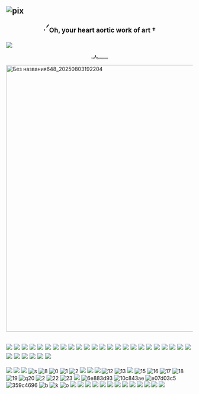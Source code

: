 
## ![pix](https://mocha.crd.co/assets/images/gallery01/4352d158.gif?v=5d8aa4fd) <p align="center">.ᐟ<sub>Oh, your heart aortic work of art † </sub></p>

![](http://i11.photobucket.com/albums/a168/evelynregly/minigifs/miniinstrumento.gif) <p align="center">.ـــــــــﮩ٨ـ</p>

<img width="1280" height="720" alt="Без названия648_20250803192204" src="https://github.com/user-attachments/assets/9affa6ff-154c-46fa-ae6f-05dcba87b19c" />


## ![](https://pixels.crd.co/assets/images/gallery02/eb638353.gif?v=29416114) ![](https://pixels.crd.co/assets/images/gallery02/eb638353.gif?v=29416114) ![](https://pixels.crd.co/assets/images/gallery02/eb638353.gif?v=29416114) ![](https://pixels.crd.co/assets/images/gallery02/eb638353.gif?v=29416114) ![](https://pixels.crd.co/assets/images/gallery02/eb638353.gif?v=29416114) ![](https://pixels.crd.co/assets/images/gallery02/eb638353.gif?v=29416114) ![](https://pixels.crd.co/assets/images/gallery02/eb638353.gif?v=29416114) ![](https://pixels.crd.co/assets/images/gallery02/eb638353.gif?v=29416114) ![](https://pixels.crd.co/assets/images/gallery02/eb638353.gif?v=29416114) ![](https://pixels.crd.co/assets/images/gallery02/eb638353.gif?v=29416114) ![](https://pixels.crd.co/assets/images/gallery02/eb638353.gif?v=29416114) ![](https://pixels.crd.co/assets/images/gallery02/eb638353.gif?v=29416114) ![](https://pixels.crd.co/assets/images/gallery02/eb638353.gif?v=29416114) ![](https://pixels.crd.co/assets/images/gallery02/eb638353.gif?v=29416114) ![](https://pixels.crd.co/assets/images/gallery02/eb638353.gif?v=29416114) ![](https://pixels.crd.co/assets/images/gallery02/eb638353.gif?v=29416114) ![](https://pixels.crd.co/assets/images/gallery02/eb638353.gif?v=29416114) ![](https://pixels.crd.co/assets/images/gallery02/eb638353.gif?v=29416114) ![](https://pixels.crd.co/assets/images/gallery02/eb638353.gif?v=29416114) ![](https://pixels.crd.co/assets/images/gallery02/eb638353.gif?v=29416114) ![](https://pixels.crd.co/assets/images/gallery02/eb638353.gif?v=29416114) ![](https://pixels.crd.co/assets/images/gallery02/eb638353.gif?v=29416114) ![](https://pixels.crd.co/assets/images/gallery02/eb638353.gif?v=29416114) ![](https://pixels.crd.co/assets/images/gallery02/eb638353.gif?v=29416114) ![](https://pixels.crd.co/assets/images/gallery02/eb638353.gif?v=29416114) ![](https://pixels.crd.co/assets/images/gallery02/eb638353.gif?v=29416114) ![](https://pixels.crd.co/assets/images/gallery02/eb638353.gif?v=29416114) ![](https://pixels.crd.co/assets/images/gallery02/eb638353.gif?v=29416114) ![](https://pixels.crd.co/assets/images/gallery02/eb638353.gif?v=29416114) ![](https://pixels.crd.co/assets/images/gallery02/eb638353.gif?v=29416114) 



![](https://external-media.spacehey.net/media/shX-nhNn2JoLH-E5YBC38R3IY3xpnTHzImvxQssVrIjM=/https://images-wixmp-ed30a86b8c4ca887773594c2.wixmp.com/f/3badd090-12c0-4d76-8cc8-2c3b95d9c18d/d4lk0bc-712990a2-5b9f-44ac-8a9c-9b9af38f1eb8.jpg?token=eyJ0eXAiOiJKV1QiLCJhbGciOiJIUzI1NiJ9.eyJzdWIiOiJ1cm46YXBwOjdlMGQxODg5ODIyNjQzNzNhNWYwZDQxNWVhMGQyNmUwIiwiaXNzIjoidXJuOmFwcDo3ZTBkMTg4OTgyMjY0MzczYTVmMGQ0MTVlYTBkMjZlMCIsIm9iaiI6W1t7InBhdGgiOiJcL2ZcLzNiYWRkMDkwLTEyYzAtNGQ3Ni04Y2M4LTJjM2I5NWQ5YzE4ZFwvZDRsazBiYy03MTI5OTBhMi01YjlmLTQ0YWMtOGE5Yy05YjlhZjM4ZjFlYjguanBnIn1dXSwiYXVkIjpbInVybjpzZXJ2aWNlOmZpbGUuZG93bmxvYWQiXX0.v2IujiDQkvVYCXCVJRp7uCYz7z4YJwTdeXNf9fenyNY)
![](https://external-media.spacehey.net/media/sv1vgS5udfNRjl3GlT0ZgrwGKXdGwu6_zIUHMYmDy-Ms=/https://images-wixmp-ed30a86b8c4ca887773594c2.wixmp.com/f/2e5f1c88-2b10-4b08-8533-6949d5797130/dft7i98-6a524c43-0487-49ab-8947-4ca21147675f.gif?token=eyJ0eXAiOiJKV1QiLCJhbGciOiJIUzI1NiJ9.eyJzdWIiOiJ1cm46YXBwOjdlMGQxODg5ODIyNjQzNzNhNWYwZDQxNWVhMGQyNmUwIiwiaXNzIjoidXJuOmFwcDo3ZTBkMTg4OTgyMjY0MzczYTVmMGQ0MTVlYTBkMjZlMCIsIm9iaiI6W1t7InBhdGgiOiJcL2ZcLzJlNWYxYzg4LTJiMTAtNGIwOC04NTMzLTY5NDlkNTc5NzEzMFwvZGZ0N2k5OC02YTUyNGM0My0wNDg3LTQ5YWItODk0Ny00Y2EyMTE0NzY3NWYuZ2lmIn1dXSwiYXVkIjpbInVybjpzZXJ2aWNlOmZpbGUuZG93bmxvYWQiXX0.jm_fDR0tRVcyzj3lKydqOzfdfNCHpkff8vOBMkWp4eI)
![](https://64.media.tumblr.com/fc4182de82c0bcf44b0393e6a4333945/tumblr_ptvr3wDWit1xbgu08o9_r1_100.gif)
![s](https://external-media.spacehey.net/media/slfLvBuMk3uwsKZk7saDFFbpHdy_1Ym7p9FuvdUsMyvM=/https://images-wixmp-ed30a86b8c4ca887773594c2.wixmp.com/f/aac0206e-1018-4f43-9ad3-bda48f10096c/dj28f3r-f49d0767-de82-44d3-acc6-8845e3a670f0.gif?token=eyJ0eXAiOiJKV1QiLCJhbGciOiJIUzI1NiJ9.eyJzdWIiOiJ1cm46YXBwOjdlMGQxODg5ODIyNjQzNzNhNWYwZDQxNWVhMGQyNmUwIiwiaXNzIjoidXJuOmFwcDo3ZTBkMTg4OTgyMjY0MzczYTVmMGQ0MTVlYTBkMjZlMCIsIm9iaiI6W1t7InBhdGgiOiJcL2ZcL2FhYzAyMDZlLTEwMTgtNGY0My05YWQzLWJkYTQ4ZjEwMDk2Y1wvZGoyOGYzci1mNDlkMDc2Ny1kZTgyLTQ0ZDMtYWNjNi04ODQ1ZTNhNjcwZjAuZ2lmIn1dXSwiYXVkIjpbInVybjpzZXJ2aWNlOmZpbGUuZG93bmxvYWQiXX0.lxLbT2nsu-uCQptHA5hfW_XDy0Xh5Un5M7L1Bz93owA)
![8](https://raining-starss.neocities.org/doot%20(4).png)
![0](https://raining-starss.neocities.org/thebread%20(10).png)
![1](https://external-media.spacehey.net/media/sUPO47aNlvOvNe1tNcY-lLU-qEdyM5TeZ-IwlHZRpK08=/https://images-wixmp-ed30a86b8c4ca887773594c2.wixmp.com/f/1a9eb11d-e48a-471d-8dfd-d337b257b408/d7z4yfz-c9679e7c-924f-414b-9f6e-81f5c9505dbd.png?token=eyJ0eXAiOiJKV1QiLCJhbGciOiJIUzI1NiJ9.eyJzdWIiOiJ1cm46YXBwOjdlMGQxODg5ODIyNjQzNzNhNWYwZDQxNWVhMGQyNmUwIiwiaXNzIjoidXJuOmFwcDo3ZTBkMTg4OTgyMjY0MzczYTVmMGQ0MTVlYTBkMjZlMCIsIm9iaiI6W1t7InBhdGgiOiJcL2ZcLzFhOWViMTFkLWU0OGEtNDcxZC04ZGZkLWQzMzdiMjU3YjQwOFwvZDd6NHlmei1jOTY3OWU3Yy05MjRmLTQxNGItOWY2ZS04MWY1Yzk1MDVkYmQucG5nIn1dXSwiYXVkIjpbInVybjpzZXJ2aWNlOmZpbGUuZG93bmxvYWQiXX0.idHh8HIFgL5h6XyDQ6LI4eHwWIOASFdUeQH6Awhfn1I)
![2](https://external-media.spacehey.net/media/stPDZ3VP9QgFiGKzyGrhN0haL4SLtKSb0ax9cs_6MUIc=/https://images-wixmp-ed30a86b8c4ca887773594c2.wixmp.com/f/6de4b94f-0fd0-4e92-82be-94e850d4c66c/dfuxebr-a840d58b-9361-44f6-842f-bd831495723b.gif?token=eyJ0eXAiOiJKV1QiLCJhbGciOiJIUzI1NiJ9.eyJzdWIiOiJ1cm46YXBwOjdlMGQxODg5ODIyNjQzNzNhNWYwZDQxNWVhMGQyNmUwIiwiaXNzIjoidXJuOmFwcDo3ZTBkMTg4OTgyMjY0MzczYTVmMGQ0MTVlYTBkMjZlMCIsIm9iaiI6W1t7InBhdGgiOiJcL2ZcLzZkZTRiOTRmLTBmZDAtNGU5Mi04MmJlLTk0ZTg1MGQ0YzY2Y1wvZGZ1eGVici1hODQwZDU4Yi05MzYxLTQ0ZjYtODQyZi1iZDgzMTQ5NTcyM2IuZ2lmIn1dXSwiYXVkIjpbInVybjpzZXJ2aWNlOmZpbGUuZG93bmxvYWQiXX0.NBRgwHF4JVIDb3J4WNvBOY5izzZNsyraWcFgXKFumJM)
![](https://external-media.spacehey.net/media/smEpp-ovsm9pEubdMc82A358Hoa-6taNYJmaoAHqpbbA=/https://64.media.tumblr.com/21f3e7d2ba3ffcdc7f018eefc1f51f34/3a0283132475e1f3-50/s250x400/9ed0ecef5f3a877cc08fdde58ca448e338999531.gifv)
![](http://orig15.deviantart.net/f618/f/2013/065/a/c/aoba_stamp_by_ffz3-d5x6wgj.png)
![](https://decohoard.carrd.co/assets/images/gallery95/3402d022.png?v=e0827b7e)
![12](https://64.media.tumblr.com/5492cb95c7d4adffa64d43c592c01539/tumblr_ptvryfdlvS1xbgu08o7_r1_100.gif)
![13](https://decohoard.carrd.co/assets/images/gallery61/7616d982.png?v=e0827b7e)
![](https://windowsme.neocities.org/images/stamps/stamps5/fdeca526.gif)
![15](https://windowsme.neocities.org/images/stamps/stamps3/xF7m4y0.gif)
![16](https://y2k.neocities.org/stamps2/red_rose___stamp_2_by_kas7ia-d900som.png)
![17](https://github.com/user-attachments/assets/fddaeabd-ba09-48dc-8870-d1a8d94bf7a7)
![18](https://github.com/user-attachments/assets/2c06fe8c-8d55-404c-872d-2091aa4ef544)
![19](https://88by31.neocities.org/misc/fireskull.gif)
![q20](https://88by31.neocities.org/web/site_best_viewed_with_monitor.gif)
![2](https://88by31.neocities.org/anime/lain.gif)
![22](https://88by31.neocities.org/music/ba_p.gif)
![23](https://88by31.neocities.org/food/notperfect.gif)
![](https://plasticdino.net/buttons/ayeshaerotica.gif)
![6e883d93](https://github.com/user-attachments/assets/9b8309f5-a705-4af7-8ff6-79af32536c48)
![10c843ae](https://github.com/user-attachments/assets/a61e1952-45b3-43f8-ab9f-a3ce6fcf270a)
![e07d03c5](https://github.com/user-attachments/assets/4a586397-46c0-4db2-a8e4-0399b1c0507c)
![359c4696](https://github.com/user-attachments/assets/fa9d15a2-5d94-4ea6-a0cd-9d9e651746f1)
![b](https://pomelo.lol/pix/blinkies/2/3/dfsyobj-0d313e39-2626-4bb8-a906-ebd90d379d35.gif)
![k](https://pomelo.lol/pix/blinkies/1/dumbass.gif) 
![o](https://i.ibb.co/7jXxRqM/tumblr-d6f56795f126aa0576cf28c9b78021e4-0d270ddd-1280.webp)
![](https://64.media.tumblr.com/c9d9d690743b8cc3ab6cea6d33cb0c4d/tumblr_p8ra5roiSk1xtxh11o2_250.gif)
![](https://64.media.tumblr.com/61ed5ac76811ca8f0e05533e080eb62f/c74e2f70e70f2f04-33/s250x400/88150e8ff2807f37302d7ba4cca1933433eeae3e.gifv)
![](https://64.media.tumblr.com/2e14cae88ef17a323e216313ee8961ec/tumblr_pijfl3hakV1xpxfk5o1_250.gif)
![](https://64.media.tumblr.com/8aa32b13aa530f299e04c5f6837ca826/tumblr_inline_pc38kvEs7v1vfzaiv_1280.gif)
![](https://64.media.tumblr.com/deaf2c9d01954beb4733bff7fe32c3c2/tumblr_inline_pc38kraV0M1vfzaiv_1280.gif)
![](https://64.media.tumblr.com/84221cc4dc5f0e9c02f46a3db1c47236/tumblr_oqn46aCChq1vhvn1lo6_250.gif)
![](https://64.media.tumblr.com/7f5d7ea920b1a5840926944839750ac3/tumblr_omu22z2NDw1va2yuso8_250.gif)
![](https://64.media.tumblr.com/fb854614ed26c7ff0e373564cd1b1f4b/tumblr_pjznnhPyh41xqq6dyo5_250.gif)
![](https://y2k.neocities.org/blinkiez/newbatch/Blinkie_98__site_.gif)
![](https://y2k.neocities.org/blinkiez/newbatch/Blinkie_144__site_.gif)
![](https://y2k.neocities.org/blinkiez/newbatch/Blinkie_133__site_.gif)
![](https://y2k.neocities.org/blinkiez/tumblr_pa8n9hBrZF1xsbv6wo1_250.gif)
![](https://y2k.neocities.org/blinkiez/newbatch/bZWkxwk.gif)
